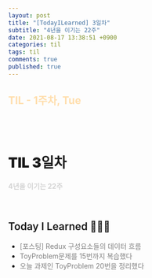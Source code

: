 ```yaml
---
layout: post
title: "[TodayILearned] 3일차"
subtitle: "4년을 이기는 22주"
date: 2021-08-17 13:38:51 +0900
categories: til
tags: til
comments: true
published: true
---
```


## <span style="color:navajowhite;">TIL - 1주차, Tue

<br />
<br />

# **<span style="font-weight:900">TIL 3일차</span>**

**<span style="color:lightgray">4년을 이기는 22주</span>**

<br />

## <span style="font-weight:600">Today I Learned</span> 🧗🏻‍♂️

- <span style="color:gray">[포스팅] Redux 구성요소들의 데이터 흐름</span>
- <span style="color:gray">ToyProblem문제를 15번까지 복습했다</span>
- <span style="color:gray">오늘 과제인 ToyProblem 20번을 정리했다</span>
